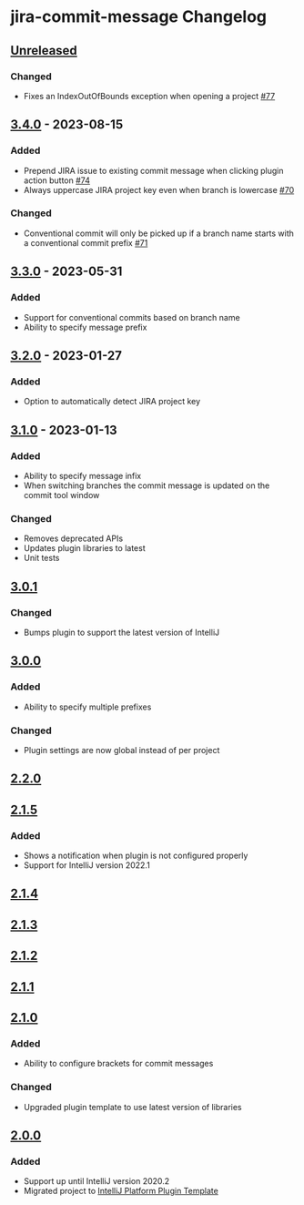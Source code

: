 <!-- Keep a Changelog guide -> https://keepachangelog.com -->

# jira-commit-message Changelog

## [Unreleased]

### Changed
- Fixes an IndexOutOfBounds exception when opening a project [#77](https://github.com/nemwiz/jira-commit-message-intellij-plugin/issues/77)

## [3.4.0] - 2023-08-15

### Added
- Prepend JIRA issue to existing commit message when clicking plugin action button [#74](https://github.com/nemwiz/jira-commit-message-intellij-plugin/issues/74)
- Always uppercase JIRA project key even when branch is lowercase [#70](https://github.com/nemwiz/jira-commit-message-intellij-plugin/issues/70)

### Changed
- Conventional commit will only be picked up if a branch name starts with a conventional commit prefix [#71](https://github.com/nemwiz/jira-commit-message-intellij-plugin/issues/71)

## [3.3.0] - 2023-05-31

### Added
- Support for conventional commits based on branch name
- Ability to specify message prefix

## [3.2.0] - 2023-01-27

### Added
- Option to automatically detect JIRA project key

## [3.1.0] - 2023-01-13

### Added
- Ability to specify message infix
- When switching branches the commit message is updated on the commit tool window

### Changed
- Removes deprecated APIs
- Updates plugin libraries to latest
- Unit tests

## [3.0.1]

### Changed
- Bumps plugin to support the latest version of IntelliJ

## [3.0.0]

### Added
- Ability to specify multiple prefixes

### Changed
- Plugin settings are now global instead of per project

## [2.2.0]

## [2.1.5]

### Added
- Shows a notification when plugin is not configured properly
- Support for IntelliJ version 2022.1

## [2.1.4]

## [2.1.3]

## [2.1.2]

## [2.1.1]

## [2.1.0]

### Added
- Ability to configure brackets for commit messages

### Changed
- Upgraded plugin template to use latest version of libraries

## [2.0.0]

### Added
- Support up until IntelliJ version 2020.2
- Migrated project to [IntelliJ Platform Plugin Template](https://github.com/JetBrains/intellij-platform-plugin-template)

[Unreleased]: https://github.com/nemwiz/jira-commit-message-intellij-plugin/compare/v3.4.0...HEAD
[3.4.0]: https://github.com/nemwiz/jira-commit-message-intellij-plugin/compare/v3.3.0...v3.4.0
[3.3.0]: https://github.com/nemwiz/jira-commit-message-intellij-plugin/compare/v3.2.0...v3.3.0
[3.2.0]: https://github.com/nemwiz/jira-commit-message-intellij-plugin/compare/v3.1.0...v3.2.0
[3.1.0]: https://github.com/nemwiz/jira-commit-message-intellij-plugin/compare/v3.0.1...v3.1.0
[3.0.1]: https://github.com/nemwiz/jira-commit-message-intellij-plugin/compare/v3.0.0...v3.0.1
[3.0.0]: https://github.com/nemwiz/jira-commit-message-intellij-plugin/compare/v2.2.0...v3.0.0
[2.2.0]: https://github.com/nemwiz/jira-commit-message-intellij-plugin/compare/v2.1.5...v2.2.0
[2.1.5]: https://github.com/nemwiz/jira-commit-message-intellij-plugin/compare/v2.1.4...v2.1.5
[2.1.4]: https://github.com/nemwiz/jira-commit-message-intellij-plugin/compare/v2.1.3...v2.1.4
[2.1.3]: https://github.com/nemwiz/jira-commit-message-intellij-plugin/compare/v2.1.2...v2.1.3
[2.1.2]: https://github.com/nemwiz/jira-commit-message-intellij-plugin/compare/v2.1.1...v2.1.2
[2.1.1]: https://github.com/nemwiz/jira-commit-message-intellij-plugin/compare/v2.1.0...v2.1.1
[2.1.0]: https://github.com/nemwiz/jira-commit-message-intellij-plugin/compare/v2.0.0...v2.1.0
[2.0.0]: https://github.com/nemwiz/jira-commit-message-intellij-plugin/commits/v2.0.0
